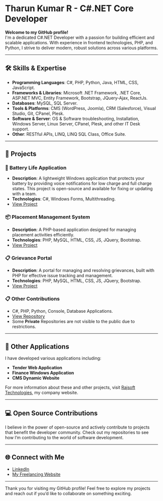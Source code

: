 # Tharun Kumar R - C#.NET Core Developer

**Welcome to my GitHub profile!**  
I'm a dedicated C#.NET Developer with a passion for building efficient and scalable applications. With experience in frontend technologies, PHP, and Python, I strive to deliver modern, robust solutions across various platforms.

---

## 🛠️ Skills & Expertise

- **Programming Languages**: C#, PHP, Python, Java, HTML, CSS, JavaScript.
- **Frameworks & Libraries**: Microsoft .NET Framework, .NET Core, ASP.NET MVC, Entity Framework, Bootstrap, JQuery-Ajax, ReactJs.
- **Databases**: MySQL, SQL Server.
- **Tools & Platforms**: CMS (WordPress, Joomla), CRM (Salesforce), Visual Studio, Git, CPanel, Plesk.
- **Software & Server**: OS & Software troubleshooting, Installation, Windows Server, Linux Server, CPanel, Plesk, and other IT Desk support.
- **Other**: RESTful APIs, LINQ, LINQ SQL Class, Office Suite.

---

## 🚀 Projects

### 🔋 **Battery Life Application**
- **Description**: A lightweight Windows application that protects your battery by providing voice notifications for low charge and full charge states. This project is open-source and available for fixing or updating with a team.
- **Technologies**: C#, Windows Forms, Multithreading.
- [View Project](https://github.com/tharun-kumar-r/battery-life-application)

### 📦 **Placement Management System**
- **Description**: A PHP-based application designed for managing placement activities efficiently.
- **Technologies**: PHP, MySQL, HTML, CSS, JS, JQuery, Bootstrap.
- [View Project](https://github.com/tharun-kumar-r/Placement-Management-System-)

### 📋 **Grievance Portal**
- **Description**: A portal for managing and resolving grievances, built with PHP for effective issue tracking and management.
- **Technologies**: PHP, MySQL, HTML, CSS, JS, JQuery, Bootstrap.
- [View Project](https://github.com/tharun-kumar-r/Grievance-Portal-)

### 📋 **Other Contributions**
- C#, PHP, Python, Console, Database Applications.
- [View Repository](https://github.com/tharun-kumar-r?tab=repositories)
- Some **Private** Repositories are not visible to the public due to restrictions.

---

## 💼 Other Applications

I have developed various applications including:
- **Tender Web Application**
- **Finance Windows Application**
- **CMS Dynamic Website**

For more information about these and other projects, visit [Rajsoft Technologies](https://rajsoft.org.in), my company website.

---

## 💻 Open Source Contributions

I believe in the power of open-source and actively contribute to projects that benefit the developer community. Check out my repositories to see how I’m contributing to the world of software development.

---

## 🌐 Connect with Me

- [LinkedIn](https://www.linkedin.com/in/tharunkumar-tk)
- [My Freelancing Website](http://rajsoft.org.in/)

---

Thank you for visiting my GitHub profile! Feel free to explore my projects and reach out if you’d like to collaborate on something exciting.
